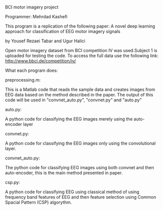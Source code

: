 BCI motor imagery project

Programmer: Mehrdad Kashefi

This program is a replication of the following paper:
A novel deep learning approach for classification of EEG motor imagery signals

by Yousef Rezaei Tabar and Ugur Halici

Open motor imagery dataset from BCI competition IV was used.Subject 1 is uploaded for testing the code. To access the full data use the following link:
http://www.bbci.de/competition/iv/

What each program does:

preprocessing.m:

This is a Matlab code that reads the sample data and creates images from EEG data based on the method described in the paper. The output of this code will be used in "convnet_auto.py", "convnet.py" and  "auto.py"

auto.py:

A python code for classifying the EEG images merely using the auto-encoder layer

convnet.py:

A python code for classifying the EEG images only using the convolutional layer.

convnet_auto.py:

The python code for classifying EEG images using both convnet and then auto-encoder, this is the main method presented in paper.

csp.py:

A python code for classifying EEG using classical method of using frequency band features of EEG and then feature selection using Common Spacial Pattern (CSP) algorythm.
